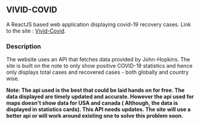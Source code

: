 ## VIVID-COVID

A ReactJS based web application displaying covid-19 recovery cases.
Link to the site :  [Vivid-Covid](https://shreets.github.io/Vivid-Covid/).

### Description

The website uses an API that fetches data provided by John-Hopkins. The site is built on the note to only show positive COVID-19 statistics and hence only displays total cases and recovered cases - both globally and country wise. 

**Note: The api used is the best that could be laid hands on for free. The data displayed are timely updated and accurate. However the api used for maps doesn't show data for USA and canada ( Although, the data is displayed in statistics cards). This API needs updates. The site will use a better api or will work around existing one to solve this problem soon.**
